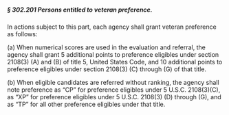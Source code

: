 ##### § 302.201 Persons entitled to veteran preference. #####

In actions subject to this part, each agency shall grant veteran preference as follows:

(a) When numerical scores are used in the evaluation and referral, the agency shall grant 5 additional points to preference eligibles under section 2108(3) (A) and (B) of title 5, United States Code, and 10 additional points to preference eligibles under section 2108(3) (C) through (G) of that title.

(b) When eligible candidates are referred without ranking, the agency shall note preference as “CP” for preference eligibles under 5 U.S.C. 2108(3)(C), as “XP” for preference eligibles under 5 U.S.C. 2108(3) (D) through (G), and as “TP” for all other preference eligibles under that title.